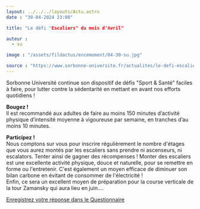 ```yaml
---
layout: ../../../layouts/Actu.astro
date : "30-04-2024 23:00"

title: "Le défi "Escaliers" du mois d'Avril"

auteur :
  - su

image : "/assets/fildactus/encemoment/04-30-su.jpg"

source : "https://www.sorbonne-universite.fr/actualites/le-defi-escaliers-du-mois-davril"
---
```


Sorbonne Université continue son dispositif de défis "Sport & Santé" faciles à faire, pour lutter contre la sédentarité en mettant en avant nos efforts quotidiens !

__Bougez !__  
Il est recommandé aux adultes de faire au moins 150 minutes d’activité physique d’intensité moyenne à vigoureuse par semaine, en tranches d’au moins 10 minutes.

__Participez !__  
Nous comptons sur vous pour inscrire régulièrement le nombre d'étages que vous aurez montés par les escaliers sans prendre ni ascenseurs, ni escalators. Tenter ainsi de gagner des récompenses ! Monter des escaliers est une excellente activité physique, douce et naturelle, pour se remettre en forme ou l'entretenir. C'est également un moyen efficace de diminuer son bilan carbone en évitant de consommer de l'électricité !  
Enfin, ce sera un excellent moyen de préparation pour la course verticale de la tour Zamansky qui aura lieu en juin....

[Enregistrez votre réponse dans le Questionnaire](https://lime3-app3.sorbonne-universite.fr/index.php/665292?lang=fr)